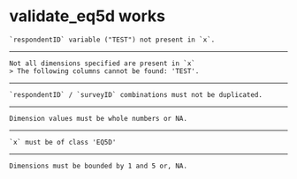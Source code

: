 # validate_eq5d works

    `respondentID` variable ("TEST") not present in `x`.

---

    Not all dimensions specified are present in `x`
    > The following columns cannot be found: 'TEST'.

---

    `respondentID` / `surveyID` combinations must not be duplicated.

---

    Dimension values must be whole numbers or NA.

---

    `x` must be of class 'EQ5D'

---

    Dimensions must be bounded by 1 and 5 or, NA.

